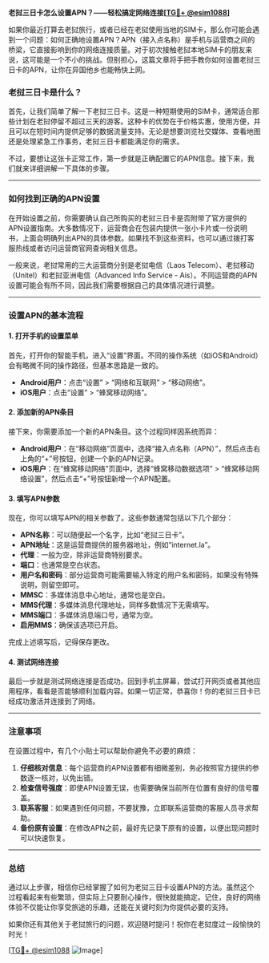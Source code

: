 **老挝三日卡怎么设置APN？——轻松搞定网络连接[[TG💪+ @esim1088](https://t.me/s/esim1088)]**

如果你最近打算去老挝旅行，或者已经在老挝使用当地的SIM卡，那么你可能会遇到一个问题：如何正确地设置APN？APN（接入点名称）是手机与运营商之间的桥梁，它直接影响到你的网络连接质量。对于初次接触老挝本地SIM卡的朋友来说，这可能是一个不小的挑战。但别担心，这篇文章将手把手教你如何设置老挝三日卡的APN，让你在异国他乡也能畅快上网。

### 老挝三日卡是什么？

首先，让我们简单了解一下老挝三日卡。这是一种短期使用的SIM卡，通常适合那些计划在老挝停留不超过三天的游客。这种卡的优势在于价格实惠，使用方便，并且可以在短时间内提供足够的数据流量支持。无论是想要浏览社交媒体、查看地图还是处理紧急工作事务，老挝三日卡都能满足你的需求。

不过，要想让这张卡正常工作，第一步就是正确配置它的APN信息。接下来，我们就来详细讲解一下具体的步骤。

---

### 如何找到正确的APN设置

在开始设置之前，你需要确认自己所购买的老挝三日卡是否附带了官方提供的APN设置指南。大多数情况下，运营商会在包装内提供一张小卡片或一份说明书，上面会明确列出APN的具体参数。如果找不到这些资料，也可以通过拨打客服热线或者访问运营商官网查询相关信息。

一般来说，老挝常用的三大运营商分别是老挝电信（Laos Telecom）、老挝移动（Unitel）和老挝亚洲电信（Advanced Info Service - Ais）。不同运营商的APN设置可能会有所不同，因此我们需要根据自己的具体情况进行调整。

---

### 设置APN的基本流程

#### 1. 打开手机的设置菜单

首先，打开你的智能手机，进入“设置”界面。不同的操作系统（如iOS和Android）会有略微不同的操作路径，但基本思路是一致的。

- **Android用户**：点击“设置” > “网络和互联网” > “移动网络”。
- **iOS用户**：点击“设置” > “蜂窝移动网络”。

#### 2. 添加新的APN条目

接下来，你需要添加一个新的APN条目。这个过程同样因系统而异：

- **Android用户**：在“移动网络”页面中，选择“接入点名称（APN）”，然后点击右上角的“+”号按钮，创建一个新的APN记录。
- **iOS用户**：在“蜂窝移动网络”页面中，选择“蜂窝移动数据选项” > “蜂窝移动网络设置”，然后点击“+”号按钮新增一个APN配置。

#### 3. 填写APN参数

现在，你可以填写APN的相关参数了。这些参数通常包括以下几个部分：

- **APN名称**：可以随便起一个名字，比如“老挝三日卡”。
- **APN地址**：这是运营商提供的服务器地址，例如“internet.la”。
- **代理**：一般为空，除非运营商特别要求。
- **端口**：也通常是空白状态。
- **用户名和密码**：部分运营商可能需要输入特定的用户名和密码，如果没有特殊说明，则留空即可。
- **MMSC**：多媒体消息中心地址，通常也是空白。
- **MMS代理**：多媒体消息代理地址，同样多数情况下无需填写。
- **MMS端口**：多媒体消息端口号，通常为空。
- **启用MMS**：确保该选项已开启。

完成上述填写后，记得保存更改。

#### 4. 测试网络连接

最后一步就是测试网络连接是否成功。回到手机主屏幕，尝试打开网页或者其他应用程序，看看是否能够顺利加载内容。如果一切正常，恭喜你！你的老挝三日卡已经成功激活并连接到了网络。

---

### 注意事项

在设置过程中，有几个小贴士可以帮助你避免不必要的麻烦：

1. **仔细核对信息**：每个运营商的APN设置都有细微差别，务必按照官方提供的参数逐一核对，以免出错。
2. **检查信号强度**：即使APN设置无误，也需要确保当前所在位置有良好的信号覆盖。
3. **联系客服**：如果遇到任何问题，不要犹豫，立即联系运营商的客服人员寻求帮助。
4. **备份原有设置**：在修改APN之前，最好先记录下原有的设置，以便出现问题时可以快速恢复。

---

### 总结

通过以上步骤，相信你已经掌握了如何为老挝三日卡设置APN的方法。虽然这个过程看起来有些繁琐，但实际上只要耐心操作，很快就能搞定。记住，良好的网络体验不仅能让你享受旅途的乐趣，还能在关键时刻为你提供必要的支持。

如果你还有其他关于老挝旅行的问题，欢迎随时提问！祝你在老挝度过一段愉快的时光！

[[TG💪+ @esim1088](https://t.me/s/esim1088) ![Image](https://i.postimg.cc/4NQfJmqS/Snipaste-2025-05-13-00-14-12.png)]